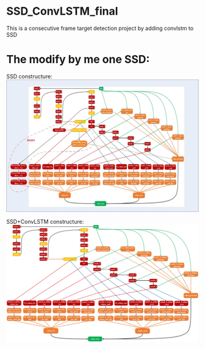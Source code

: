 # SSD_ConvLSTM_final
  This is a consecutive frame target detection project by adding convlstm to SSD

# The modify by me one SSD:
SSD constructure:
![SSD constructure](https://github.com/hunwenpinghao/SSD_ConvLSTM_final/blob/master/SSD_ConvLSTM_final/figure/SSD_LSTM.jpg?raw=true)

SSD+ConvLSTM constructure:
![SSD_ConvLSTM](https://github.com/hunwenpinghao/SSD_ConvLSTM_final/blob/master/SSD_ConvLSTM_final/figure/SSD%E7%BB%93%E6%9E%84%E5%9B%BE.jpg?raw=true)

